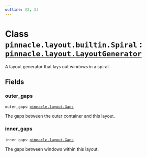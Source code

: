 ```yaml
---
outline: [2, 3]
---
```


# Class `pinnacle.layout.builtin.Spiral` : <code><a href="/lua-reference/main/classes/pinnacle.layout.LayoutGenerator">pinnacle.layout.LayoutGenerator</a></code>


A layout generator that lays out windows in a spiral.

## Fields

### outer_gaps

`outer_gaps`: <code><a href="/lua-reference/main/aliases/pinnacle.layout.Gaps">pinnacle.layout.Gaps</a></code>

The gaps between the outer container and this layout.

### inner_gaps

`inner_gaps`: <code><a href="/lua-reference/main/aliases/pinnacle.layout.Gaps">pinnacle.layout.Gaps</a></code>

The gaps between windows within this layout.


